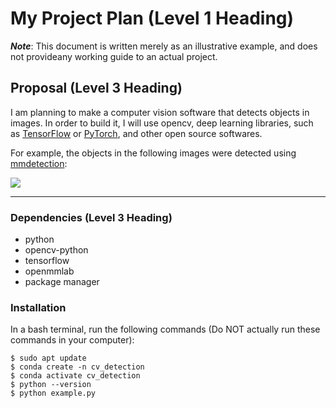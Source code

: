 # **My Project Plan (Level 1 Heading)**

__*Note*__: This document is written merely as an illustrative example, and does not provideany working guide to an actual project.

Proposal (Level 3 Heading)
---
I am planning to make a computer vision software that detects objects in images.
In order to build it, I will use opencv, deep learning libraries, such as [TensorFlow](https://www.tensorflow.org/?hl=ko)
or [PyTorch](https://pytorch.org/), and other open source softwares.

For example, the objects in the following images were detected using [mmdetection](https://github.com/open-mmlab/mmdetection):

![](https://user-images.githubusercontent.com/12907710/137271636-56ba1cd2-b110-4812-8221-b4c120320aa9.png)

---

### Dependencies (Level 3 Heading)
  * python
  * opencv-python
  * tensorflow
  * openmmlab
  * package manager

### Installation
In a bash terminal, run the following commands (Do NOT actually run these commands in your computer):

    $ sudo apt update
    $ conda create -n cv_detection
    $ conda activate cv_detection
    $ python --version
    $ python example.py
